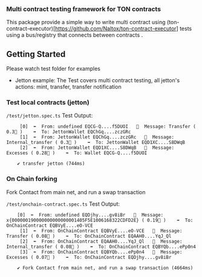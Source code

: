 ### Multi contract testing framework for TON contracts 
This package provide a simple way to write multi contract using (ton-contract-executor)[https://github.com/Naltox/ton-contract-executor] tests using a bus/registry that connects between contracts .



## Getting Started

Please watch test folder for examples 

-  Jetton example: The Test covers multi contract testing, all jetton's actions: mint, transfer, transfer notification 

### Test local contracts (jetton) 
`/test/jetton.spec.ts` Test Output:
```
	 [0]  ⬅️  From: undefined EQCG-Q....f5DUOI   🛄  Message: Transfer ( 0.3💎 )    ➡️  To: JettonWallet EQChGq....zczGRc
	 [1]  ⬅️  From: JettonWallet EQChGq....zczGRc   🛄  Message: Internal_transfer ( 0.3💎 )    ➡️  To: JettonWallet EQD1XC....S8DWqB
	 [2]  ⬅️  From: JettonWallet EQD1XC....S8DWqB   🛄  Message: Excesses ( 0.28💎 )    ➡️  To: Wallet EQCG-Q....f5DUOI

    ✔ transfer jetton (744ms)
```

### On Chain forking
Fork Contact from main net, and run a swap transaction 

`/test/onchain-contract.spec.ts` Test Output:
```
    [0]  ⬅️  From: undefined EQDjhy....gv8iBr   🛄  Message: x{000000190000000000000001405F5E1006168322CDFD2E} ( 0.19💎 )    ➡️  To: OnChainContract EQBVyE....eO-VCE
	 [1]  ⬅️  From: OnChainContract EQBVyE....eO-VCE   🛄  Message: Transfer ( 0.08💎 )    ➡️  To: OnChainContract EQAAH0....YqJ_Ql
	 [2]  ⬅️  From: OnChainContract EQAAH0....YqJ_Ql   🛄  Message: Internal_transfer ( 0.08💎 )    ➡️  To: OnChainContract EQBYQb....ePp0n4
	 [3]  ⬅️  From: OnChainContract EQBYQb....ePp0n4   🛄  Message: Excesses ( 0.07💎 )    ➡️  To: OnChainContract EQDjhy....gv8iBr

    ✔ Fork Contact from main net, and run a swap transaction (4664ms)
```
